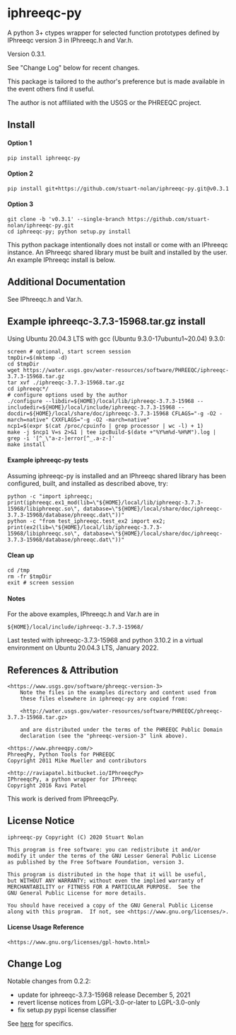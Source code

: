 # iphreeqc-py
A python 3+ ctypes wrapper for selected function prototypes defined by
IPhreeqc version 3 in IPhreeqc.h and Var.h.

Version 0.3.1.

See "Change Log" below for recent changes.

This package is tailored to the author's preference but is made available in
the event others find it useful.  

The author is not affiliated with the USGS or the PHREEQC project.  

## Install
#### Option 1

    pip install iphreeqc-py

#### Option 2

    pip install git+https://github.com/stuart-nolan/iphreeqc-py.git@v0.3.1
    
#### Option 3

    git clone -b 'v0.3.1' --single-branch https://github.com/stuart-nolan/iphreeqc-py.git
    cd iphreeqc-py; python setup.py install

This python package intentionally does not install or come with an IPhreeqc
instance.  An IPhreeqc shared library must be built and installed by the user.
An example IPhreeqc install is below.

## Additional Documentation
See IPhreeqc.h and Var.h.

## Example iphreeqc-3.7.3-15968.tar.gz install
Using Ubuntu 20.04.3 LTS with gcc (Ubuntu 9.3.0-17ubuntu1~20.04) 9.3.0:

    screen # optional, start screen session
    tmpDir=$(mktemp -d)
    cd $tmpDir
    wget https://water.usgs.gov/water-resources/software/PHREEQC/iphreeqc-3.7.3-15968.tar.gz
    tar xvf ./iphreeqc-3.7.3-15968.tar.gz
    cd iphreeqc*/
    # configure options used by the author
    ./configure --libdir=${HOME}/local/lib/iphreeqc-3.7.3-15968 --includedir=${HOME}/local/include/iphreeqc-3.7.3-15968 --docdir=${HOME}/local/share/doc/iphreeqc-3.7.3-15968 CFLAGS="-g -O2 -march=native" CXXFLAGS="-g -O2 -march=native"
    ncp1=$(expr $(cat /proc/cpuinfo | grep processor | wc -l) + 1)
    make -j $ncp1 V=s 2>&1 | tee ipcBuild-$(date +"%Y%m%d-%H%M").log | grep -i '[^_\"a-z-]error[^_.a-z-]'
    make install

#### Example iphreeqc-py tests
Assuming iphreeqc-py is installed and an IPhreeqc shared library has been
configured, built, and installed as described above, try:

    python -c "import iphreeqc; print(iphreeqc.ex1_mod(lib=\"${HOME}/local/lib/iphreeqc-3.7.3-15968/libiphreeqc.so\", database=\"${HOME}/local/share/doc/iphreeqc-3.7.3-15968/database/phreeqc.dat\"))"
    python -c "from test_iphreeqc.test_ex2 import ex2; print(ex2(lib=\"${HOME}/local/lib/iphreeqc-3.7.3-15968/libiphreeqc.so\", database=\"${HOME}/local/share/doc/iphreeqc-3.7.3-15968/database/phreeqc.dat\"))"

#### Clean up

    cd /tmp
    rm -fr $tmpDir
    exit # screen session

#### Notes
For the above examples, IPhreeqc.h and Var.h are in

    ${HOME}/local/include/iphreeqc-3.7.3-15968/

Last tested with iphreeqc-3.7.3-15968 and python 3.10.2 in a virtual environment 
on Ubuntu 20.04.3 LTS, January 2022.

## References & Attribution
    <https://www.usgs.gov/software/phreeqc-version-3>
        Note the files in the examples directory and content used from 
        these files elsewhere in iphreeqc-py are copied from:
    
        <http://water.usgs.gov/water-resources/software/PHREEQC/phreeqc-3.7.3-15968.tar.gz>
    
        and are distributed under the terms of the PHREEQC Public Domain
        declaration (see the "phreeqc-version-3" link above).

    <https://www.phreeqpy.com/>
    PhreeqPy, Python Tools for PHREEQC
    Copyright 2011 Mike Mueller and contributors

    <http://raviapatel.bitbucket.io/IPhreeqcPy>
    IPhreeqcPy, a python wrapper for IPhreeqc
    Copyright 2016 Ravi Patel

This work is derived from IPhreeqcPy.

## License Notice
    iphreeqc-py Copyright (C) 2020 Stuart Nolan

    This program is free software: you can redistribute it and/or
    modify it under the terms of the GNU Lesser General Public License
    as published by the Free Software Foundation, version 3.

    This program is distributed in the hope that it will be useful,
    but WITHOUT ANY WARRANTY; without even the implied warranty of
    MERCHANTABILITY or FITNESS FOR A PARTICULAR PURPOSE.  See the
    GNU General Public License for more details.

    You should have received a copy of the GNU General Public License
    along with this program.  If not, see <https://www.gnu.org/licenses/>.

#### License Usage Reference
    <https://www.gnu.org/licenses/gpl-howto.html>

## Change Log
Notable changes from 0.2.2:
  - update for iphreeqc-3.7.3-15968 release December 5, 2021
  - revert license notices from LGPL-3.0-or-later to LGPL-3.0-only
  - fix setup.py pypi license classifier
  
See [here](https://github.com/stuart-nolan/iphreeqc-py/commits/master) for
specifics.
